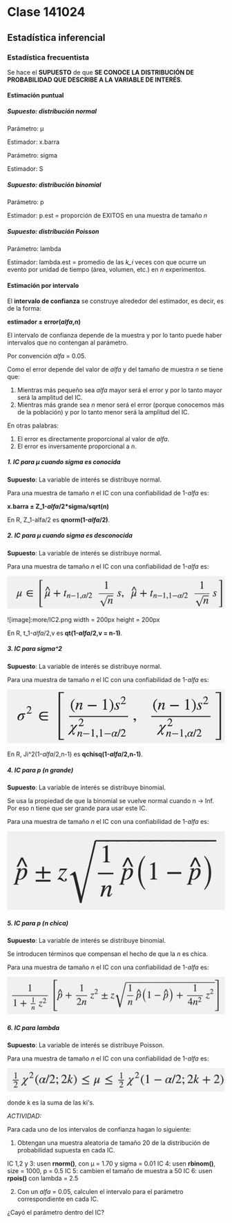 # Clase 141024

## Estadística inferencial

### Estadística frecuentista

Se hace el **SUPUESTO** de que **SE CONOCE LA DISTRIBUCIÓN DE PROBABILIDAD QUE DESCRIBE A LA VARIABLE DE INTERÉS**.

#### Estimación puntual

##### Supuesto: distribución normal

Parámetro: µ

Estimador: x.barra

Parámetro: sigma

Estimador: S

##### Supuesto: distribución binomial

Parámetro: p

Estimador: p.est = proporción de EXITOS en una muestra de tamaño _n_

##### Supuesto: distribución Poisson

Parámetro: lambda

Estimador: lambda.est = promedio de las *k_i* veces con que ocurre un evento por unidad de tiempo (área, volumen, etc.) en _n_ experimentos.

#### Estimación por intervalo

El **intervalo de confianza** se construye alrededor del estimador, es decir, es de la forma:

**estimador ± error(_alfa_,_n_)**

El intervalo de confianza depende de la muestra y por lo tanto puede haber intervalos que no contengan al parámetro.

Por convención _alfa_ = 0.05.

Como el error depende del valor de _alfa_ y del tamaño de muestra _n_ se tiene que:

1. Mientras más pequeño sea _alfa_ mayor será el error y por lo tanto mayor será la amplitud del IC.
2. Mientras más grande sea _n_ menor será el error (porque conocemos más de la población) y por lo tanto menor será la amplitud del IC.

En otras palabras:

1. El error es directamente proporcional al valor de _alfa_.
2. El error es inversamente proporcional a _n_.

##### 1. IC para µ cuando sigma es conocida

**Supuesto**: La variable de interés se distribuye normal.

Para una muestra de tamaño _n_ el IC con una confiabilidad de 1-_alfa_ es:

**x.barra ± Z_1-*alfa*/2*sigma/sqrt(n)**

En R, Z_1-alfa/2 es **qnorm(1-*alfa*/2)**.

##### 2. IC para µ cuando sigma es desconocida

**Supuesto**: La variable de interés se distribuye normal.

Para una muestra de tamaño _n_ el IC con una confiabilidad de 1-_alfa_ es:

![image](more/IC2.png)

![image]:more/IC2.png width = 200px height = 200px

En R, t_1-*alfa*/2,v es **qt(1-*alfa*/2,v = n-1)**.

##### 3. IC para sigma^2

**Supuesto**: La variable de interés se distribuye normal.

Para una muestra de tamaño _n_ el IC con una confiabilidad de 1-_alfa_ es:

![image](more/IC3.png)

En R, Ji^2(1-_alfa_/2,n-1) es **qchisq(1-_alfa_/2,n-1)**.

##### 4.  IC para p  (n grande)

**Supuesto**: La variable de interés se distribuye binomial.

Se usa la propiedad de que la binomial se vuelve normal cuando n -> Inf. Por eso n tiene que ser grande para usar este IC.

Para una muestra de tamaño _n_ el IC con una confiabilidad de 1-_alfa_ es:

![image](more/IC4.png)

##### 5.  IC para p  (n chica)

**Supuesto**: La variable de interés se distribuye binomial.

Se introducen términos que compensan el hecho de que la _n_ es chica.

Para una muestra de tamaño _n_ el IC con una confiabilidad de 1-_alfa_ es:

![image](more/IC5.png)

##### 6. IC para lambda

**Supuesto**: La variable de interés se distribuye Poisson.

Para una muestra de tamaño _n_ el IC con una confiabilidad de 1-_alfa_ es:

![image](more/IC6.png)

donde k es la suma de las ki's.

_ACTIVIDAD:_

Para cada uno de los intervalos de confianza hagan lo siguiente:

1. Obtengan una muestra aleatoria de tamaño 20 de la distribución de probabilidad supuesta en cada IC.
	
IC 1,2 y 3: usen **rnorm()**, con µ = 1.70 y sigma = 0.01
IC 4: usen **rbinom()**, size = 1000, p = 0.5
IC 5: cambien el tamaño de muestra a 50
IC 6: usen **rpois()** con lambda = 2.5

2. Con un _alfa_ = 0.05, calculen el intervalo para el parámetro correspondiente en cada IC.

¿Cayó el parámetro dentro del IC?